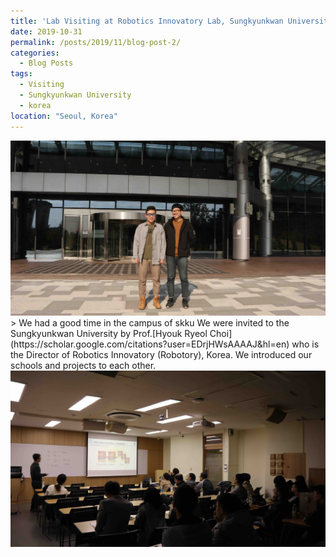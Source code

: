 ```yaml
---
title: 'Lab Visiting at Robotics Innovatory Lab, Sungkyunkwan University, Seoul, Korea'
date: 2019-10-31
permalink: /posts/2019/11/blog-post-2/
categories:
  - Blog Posts
tags:
  - Visiting
  - Sungkyunkwan University
  - korea 
location: "Seoul, Korea"
---
```


<img src='/images/IMG_5483.jpg'> 
> We had a good time in the campus of skku
We were invited to the Sungkyunkwan University by Prof.[Hyouk Ryeol Choi](https://scholar.google.com/citations?user=EDrjHWsAAAAJ&hl=en) who is the Director of Robotics Innovatory (Robotory), Korea. We introduced our schools and projects to each other.
<img src='/images/IMG_5291.jpg'>
